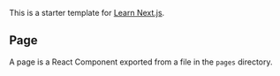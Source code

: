 This is a starter template for [Learn Next.js](https://nextjs.org/learn).

## Page

A page is a React Component exported from a file in the `pages` directory.
